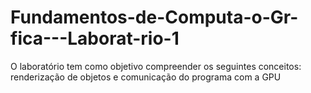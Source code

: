 # Fundamentos-de-Computa-o-Gr-fica---Laborat-rio-1
O  laboratório tem como objetivo compreender os seguintes conceitos: renderização de objetos e comunicação do programa com a GPU
